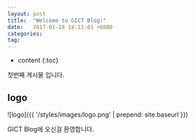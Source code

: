 ```yaml
---
layout: post
title:  "Welcome to GICT Blog!"
date:   2017-01-18 14:12:01 +0800
categories: 
tag: 
---
```


* content
{:toc}


첫번째 게시물 입니다.


logo
------------------------

![logo]({{ '/styles/images/logo.png' | prepend: site.baseurl  }})



GICT Blog에 오신걸 환영합니다.